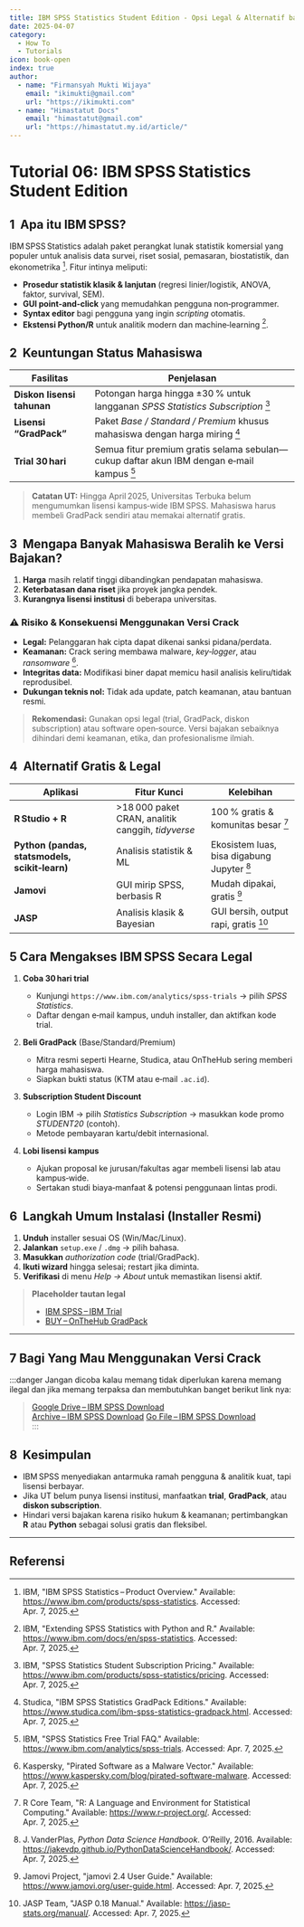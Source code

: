 ```yaml
---
title: IBM SPSS Statistics Student Edition - Opsi Legal & Alternatif bagi Mahasiswa Statistika UT
date: 2025-04-07
category:
  - How To
  - Tutorials
icon: book-open
index: true
author:
  - name: "Firmansyah Mukti Wijaya"
    email: "ikimukti@gmail.com"
    url: "https://ikimukti.com"
  - name: "Himastatut Docs"
    email: "himastatut@gmail.com"
    url: "https://himastatut.my.id/article/"
---
```


# Tutorial 06: IBM SPSS Statistics Student Edition

## 1  Apa itu IBM SPSS?

IBM SPSS Statistics adalah paket perangkat lunak statistik komersial yang populer untuk analisis data survei, riset sosial, pemasaran, biostatistik, dan ekonometrika [^1]. Fitur intinya meliputi:

- **Prosedur statistik klasik & lanjutan** (regresi linier/logistik, ANOVA, faktor, survival, SEM).  
- **GUI point‑and‑click** yang memudahkan pengguna non‑programmer.  
- **Syntax editor** bagi pengguna yang ingin *scripting* otomatis.  
- **Ekstensi Python/R** untuk analitik modern dan machine‑learning [^2].

## 2  Keuntungan Status Mahasiswa

| Fasilitas                         | Penjelasan                                                                      |
|----------------------------------|---------------------------------------------------------------------------------|
| **Diskon lisensi tahunan**       | Potongan harga hingga ±30 % untuk langganan *SPSS Statistics Subscription* [^3] |
| **Lisensi “GradPack”**           | Paket *Base / Standard / Premium* khusus mahasiswa dengan harga miring [^4]     |
| **Trial 30 hari**                | Semua fitur premium gratis selama sebulan—cukup daftar akun IBM dengan e‑mail kampus [^5] |

> **Catatan UT:** Hingga April 2025, Universitas Terbuka belum mengumumkan lisensi kampus‑wide IBM SPSS. Mahasiswa harus membeli GradPack sendiri atau memakai alternatif gratis.

## 3  Mengapa Banyak Mahasiswa Beralih ke Versi Bajakan?

1. **Harga** masih relatif tinggi dibandingkan pendapatan mahasiswa.  
2. **Keterbatasan dana riset** jika proyek jangka pendek.  
3. **Kurangnya lisensi institusi** di beberapa universitas.

### ⚠️ Risiko & Konsekuensi Menggunakan Versi Crack

- **Legal:** Pelanggaran hak cipta dapat dikenai sanksi pidana/perdata.  
- **Keamanan:** Crack sering membawa malware, *key‑logger*, atau *ransomware* [^6].  
- **Integritas data:** Modifikasi biner dapat memicu hasil analisis keliru/tidak reprodusibel.  
- **Dukungan teknis nol:** Tidak ada update, patch keamanan, atau bantuan resmi.

> **Rekomendasi:** Gunakan opsi legal (trial, GradPack, diskon subscription) atau software open‑source. Versi bajakan sebaiknya dihindari demi keamanan, etika, dan profesionalisme ilmiah.

## 4  Alternatif Gratis & Legal

| Aplikasi | Fitur Kunci | Kelebihan |
|----------|-------------|-----------|
| **R Studio + R** | >18 000 paket CRAN, analitik canggih, *tidyverse* | 100 % gratis & komunitas besar [^7] |
| **Python (pandas, statsmodels, scikit‑learn)** | Analisis statistik & ML | Ekosistem luas, bisa digabung Jupyter [^8] |
| **Jamovi** | GUI mirip SPSS, berbasis R | Mudah dipakai, gratis [^9] |
| **JASP** | Analisis klasik & Bayesian | GUI bersih, output rapi, gratis [^10] |

## 5 Cara Mengakses IBM SPSS Secara Legal

1. **Coba 30 hari trial**  
   - Kunjungi `https://www.ibm.com/analytics/spss-trials` → pilih *SPSS Statistics*.  
   - Daftar dengan e‑mail kampus, unduh installer, dan aktifkan kode trial.

2. **Beli GradPack** (Base/Standard/Premium)  
   - Mitra resmi seperti Hearne, Studica, atau OnTheHub sering memberi harga mahasiswa.  
   - Siapkan bukti status (KTM atau e‑mail `.ac.id`).  

3. **Subscription Student Discount**  
   - Login IBM → pilih *Statistics Subscription* → masukkan kode promo *STUDENT20* (contoh).  
   - Metode pembayaran kartu/debit internasional.  

4. **Lobi lisensi kampus**  
   - Ajukan proposal ke jurusan/fakultas agar membeli lisensi lab atau kampus‑wide.  
   - Sertakan studi biaya‑manfaat & potensi penggunaan lintas prodi.

## 6  Langkah Umum Instalasi (Installer Resmi)

1. **Unduh** installer sesuai OS (Win/Mac/Linux).  
2. **Jalankan** `setup.exe` / `.dmg` → pilih bahasa.  
3. **Masukkan** *authorization code* (trial/GradPack).  
4. **Ikuti wizard** hingga selesai; restart jika diminta.  
5. **Verifikasi** di menu *Help → About* untuk memastikan lisensi aktif.  

> **Placeholder tautan legal**  
> - [IBM SPSS – IBM Trial](https://www.ibm.com/analytics/spss-trials)  
> - [BUY – OnTheHub GradPack](https://cecil.onthehub.com/WebStore/OfferingDetails.aspx?o=c074b8bd-ec80-ef11-8169-000d3af41938&pmv=fce660d9-3d7f-ef11-8169-000d3af41938)  

---

## 7 Bagi Yang Mau Menggunakan Versi Crack

:::danger
Jangan dicoba kalau memang tidak diperlukan karena memang ilegal dan jika memang terpaksa dan membutuhkan banget berikut link nya:
> [Google Drive – IBM SPSS Download]()  
> [Archive – IBM SPSS Download]()
> [Go File – IBM SPSS Download]()  
:::


## 8  Kesimpulan

- IBM SPSS menyediakan antarmuka ramah pengguna & analitik kuat, tapi lisensi berbayar.  
- Jika UT belum punya lisensi institusi, manfaatkan **trial**, **GradPack**, atau **diskon subscription**.  
- Hindari versi bajakan karena risiko hukum & keamanan; pertimbangkan **R** atau **Python** sebagai solusi gratis dan fleksibel.

---

## Referensi

[^1]: IBM, "IBM SPSS Statistics – Product Overview." Available: https://www.ibm.com/products/spss-statistics. Accessed: Apr. 7, 2025.  
[^2]: IBM, "Extending SPSS Statistics with Python and R." Available: https://www.ibm.com/docs/en/spss-statistics. Accessed: Apr. 7, 2025.  
[^3]: IBM, "SPSS Statistics Student Subscription Pricing." Available: https://www.ibm.com/products/spss-statistics/pricing. Accessed: Apr. 7, 2025.  
[^4]: Studica, "IBM SPSS Statistics GradPack Editions." Available: https://www.studica.com/ibm-spss-statistics-gradpack.html. Accessed: Apr. 7, 2025.  
[^5]: IBM, "SPSS Statistics Free Trial FAQ." Available: https://www.ibm.com/analytics/spss-trials. Accessed: Apr. 7, 2025.  
[^6]: Kaspersky, "Pirated Software as a Malware Vector." Available: https://www.kaspersky.com/blog/pirated-software-malware. Accessed: Apr. 7, 2025.  
[^7]: R Core Team, "R: A Language and Environment for Statistical Computing." Available: https://www.r-project.org/. Accessed: Apr. 7, 2025.  
[^8]: J. VanderPlas, *Python Data Science Handbook*. O’Reilly, 2016. Available: https://jakevdp.github.io/PythonDataScienceHandbook/. Accessed: Apr. 7, 2025.  
[^9]: Jamovi Project, "jamovi 2.4 User Guide." Available: https://www.jamovi.org/user-guide.html. Accessed: Apr. 7, 2025.  
[^10]: JASP Team, "JASP 0.18 Manual." Available: https://jasp-stats.org/manual/. Accessed: Apr. 7, 2025.


<GitContributors />
<GitChangelog />
